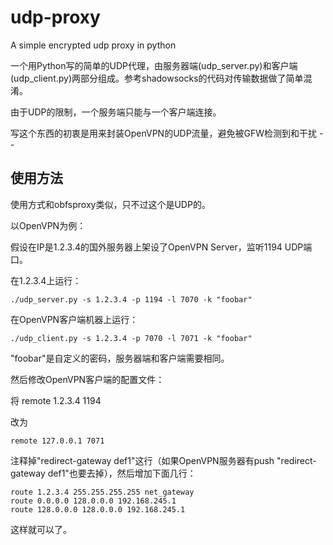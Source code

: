 udp-proxy
=========

A simple encrypted udp proxy in python

一个用Python写的简单的UDP代理，由服务器端(udp_server.py)和客户端(udp_client.py)两部分组成。参考shadowsocks的代码对传输数据做了简单混淆。

由于UDP的限制，一个服务端只能与一个客户端连接。

写这个东西的初衷是用来封装OpenVPN的UDP流量，避免被GFW检测到和干扰 - -

使用方法
---------

使用方式和obfsproxy类似，只不过这个是UDP的。

以OpenVPN为例：

假设在IP是1.2.3.4的国外服务器上架设了OpenVPN Server，监听1194 UDP端口。

在1.2.3.4上运行：
	
	./udp_server.py -s 1.2.3.4 -p 1194 -l 7070 -k "foobar"


在OpenVPN客户端机器上运行：
	
	./udp_client.py -s 1.2.3.4 -p 7070 -l 7071 -k "foobar"


"foobar"是自定义的密码，服务器端和客户端需要相同。


然后修改OpenVPN客户端的配置文件：

将
	remote 1.2.3.4 1194

改为

	remote 127.0.0.1 7071

注释掉"redirect-gateway def1"这行（如果OpenVPN服务器有push "redirect-gateway def1"也要去掉），然后增加下面几行：

	route 1.2.3.4 255.255.255.255 net_gateway
	route 0.0.0.0 128.0.0.0 192.168.245.1
	route 128.0.0.0 128.0.0.0 192.168.245.1


这样就可以了。








	
		




